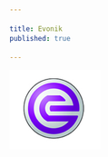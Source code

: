 ```yaml
---

title: Evonik
published: true

---
```


<a href="http://www.evonik.com/">![Evonik](evonik.jpg)</a>



